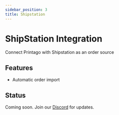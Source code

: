 ```yaml
---
sidebar_position: 3
title: Shipstation
---
```


# ShipStation Integration

Connect Printago with Shipstation as an order source

## Features

- Automatic order import

## Status

Coming soon. Join our [Discord](https://discord.gg/RCFA2u99De) for updates.

